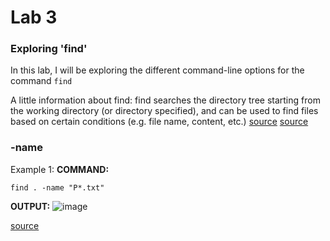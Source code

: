 # Lab 3

### Exploring 'find'

In this lab, I will be exploring the different command-line options for the command `find`

A little information about find:
find searches the directory tree starting from the working directory (or directory specified), and can be used to find files based on certain conditions (e.g. file name, content, etc.)
[source](https://man7.org/linux/man-pages/man1/find.1.html) [source](https://www.tecmint.com/35-practical-examples-of-linux-find-command/#:~:text=The%20find%20command%20is%20used,size%2C%20and%20other%20possible%20criteria.)

### -name

Example 1: 
**COMMAND:**
```
find . -name "P*.txt"
```
**OUTPUT:**
![image](https://user-images.githubusercontent.com/40574565/218355692-52a06ad4-86cd-4f89-b95b-77e9c379959a.png)


[source](https://www.tecmint.com/35-practical-examples-of-linux-find-command/#:~:text=The%20find%20command%20is%20used,size%2C%20and%20other%20possible%20criteria.)
